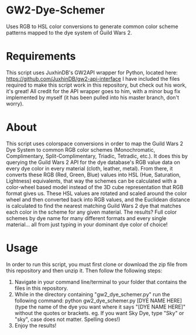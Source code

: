 # GW2-Dye-Schemer
Uses RGB to HSL color conversions to generate common color scheme patterns mapped to the dye system of Guild Wars 2.

# Requirements
This script uses JuxhinDB's GW2API wrapper for Python, located here: https://github.com/JuxhinDB/gw2-api-interface
I have included the files required to make this script work in this repository, but check out his work, it's great! All credit for the API wrapper goes to him, with a minor bug fix implemented by myself (it has been pulled into his master branch, don't worry).

# About
This script uses colorspace conversions in order to map the Guild Wars 2 Dye System to common RGB color schemes (Monochromatic, Complimentary, Split-Complimentary, Triadic, Tetradic, etc.). It does this by querying the Guild Wars 2 API for the dye database's RGB value data on every dye color in every material (cloth, leather, metal). From there, it converts these RGB (Red, Green, Blue) values into HSL (Hue, Saturation, Lightness) equivalents, that way the schemes can be calculated with a color-wheel based model instead of the 3D cube representation that RGB format gives us. These HSL values are rotated and scaled around the color wheel and then converted back into RGB values, and the Euclidean distance is calculated to find the nearest matching Guild Wars 2 dye that matches each color in the scheme for any given material. The results? Full color schemes by dye name for many different formats and every single material... all from just typing in your dominant dye color of choice!

# Usage
In order to run this script, you must first clone or download the zip file from this repository and then unzip it. Then follow the following steps:
1. Navigate in your command line/terminal to your folder that contains the files in this repository.
2. While in the directory containing "gw2_dye_schemer.py" run the following command:
    python gw2_dye_schemer.py [DYE NAME HERE]
(type the name of the dye you want where it says "[DYE NAME HERE]" without the quotes or brackets. eg. If you want Sky Dye, type "Sky" or "sky", case does not matter. Spelling does!)
3. Enjoy the results!
